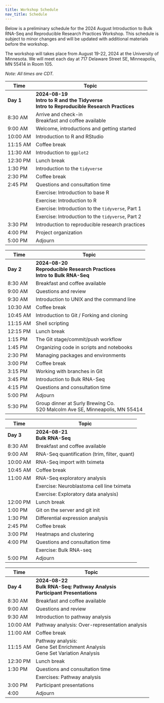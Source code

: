 ```yaml
---
title: Workshop Schedule
nav_title: Schedule
---
```


<!--See an example from a past remote workshop here: https://github.com/AlexsLemonade/2023-may-training/blob/main/workshop/SCHEDULE.md -->
<!--See an example from a past in-person workshop here: https://github.com/AlexsLemonade/2023-june-training/blob/main/workshop/SCHEDULE.md -->
Below is a preliminary schedule for the 2024 August Introduction to Bulk RNA-Seq and Reproducible Research Practices Workshop.
This schedule is subject to minor changes and will be updated with additional materials before the workshop.

The workshop will takes place from August 19-22, 2024 at the University of Minnesota.
We will meet each day at 717 Delaware Street SE,
Minneapolis, MN 55414 in Room 105.

*Note: All times are CDT.*

| Time        | Topic                                          | 
|-------------|------------------------------------------------|
| **Day 1**   | **2024-08-19 <br> Intro to R and the Tidyverse <br> Intro to Reproducible Research Practices**|
| 8:30 AM     | Arrive and check-in <br> Breakfast and coffee available | 
| 9:00 AM    | Welcome, introductions and getting started |
| 10:00 AM     | Introduction to R and RStudio | 
| 11:15 AM   | Coffee break |
| 11:30 AM     | Introduction to `ggplot2` | 
| 12:30 PM     | Lunch break | 
| 1:30 PM     | Introduction to the `tidyverse` |
| 2:30 PM     | Coffee break |
| 2:45 PM     | Questions and consultation time | 
|             | Exercise: Introduction to base R | 
|             | Exercise: Introduction to R | 
|             | Exercise: Introduction to the `tidyverse`, Part 1  | 
|             | Exercise: Introduction to the `tidyverse`, Part 2 | 
| 3:30  PM    | Introduction to reproducible research practices |
| 4:00  PM    | Project organization  |
| 5:00  PM    | Adjourn |

| Time        | Topic                                          | 
|-------------|------------------------------------------------|
| **Day 2**   | **2024-08-20 <br> Reproducible Research Practices <br> Intro to Bulk RNA-Seq**  |
| 8:30 AM     | Breakfast and coffee available |
| 9:00 AM     | Questions and review |
| 9:30 AM     | Introduction to UNIX and the command line |
| 10:30 AM    | Coffee break |
| 10:45 AM    | Introduction to Git / Forking and cloning |
| 11:15 AM    | Shell scripting |
| 12:15 PM    | Lunch break |
| 1:15 PM     | The Git stage/commit/push workflow |
| 1:45 PM     | Organizing code in scripts and notebooks |
| 2:30 PM     | Managing packages and environments |
| 3:00 PM     | Coffee break |
| 3:15 PM     | Working with branches in Git |
| 3:45 PM     | Introduction to Bulk RNA-Seq |
| 4:15 PM     | Questions and consultation time |
| 5:00  PM    | Adjourn |
| 5:30 PM     | Group dinner at Surly Brewing Co. <br> 520 Malcolm Ave SE, Minneapolis, MN 55414 |

| Time        | Topic                                          | 
|-------------|------------------------------------------------|
| **Day 3**   | **2024-08-21 <br> Bulk RNA-Seq**  |
| 8:30 AM     | Breakfast and coffee available |
| 9:00 AM     | RNA-Seq quantification (trim, filter, quant) |
| 10:00 AM    | RNA-Seq import with tximeta |
| 10:45 AM    | Coffee break |
| 11:00 AM    | RNA-Seq exploratory analysis |
|             | Exercise: Neuroblastoma cell line tximeta |
|             | Exercise: Exploratory data analysis) | 
| 12:00 PM    | Lunch break |
| 1:00 PM     | Git on the server and git init | 
| 1:30 PM     | Differential expression analysis |
| 2:45 PM     | Coffee break |
| 3:00 PM     | Heatmaps and clustering |
| 4:00 PM     | Questions and consultation time |
|             | Exercise: Bulk RNA-seq | 
| 5:00  PM    | Adjourn |

| Time        | Topic                                          | 
|-------------|------------------------------------------------|
| **Day 4**   | **2024-08-22 <br> Bulk RNA-Seq: Pathway Analysis <br> Participant Presentations** |
| 8:30 AM     | Breakfast and coffee available |
| 9:00 AM     | Questions and review |
| 9:30 AM     | Introduction to pathway analysis |
| 10:00 AM    | Pathway analysis: Over-representation analysis |
| 11:00 AM    | Coffee break |
| 11:15 AM    | Pathway analysis: <br> Gene Set Enrichment Analysis <br> Gene Set Variation Analysis |
| 12:30 PM    | Lunch break |
| 1:30 PM     | Questions and consultation time |
|             | Exercises: Pathway analysis| 
| 3:00 PM     | Participant presentations |
| 4:00        | Adjourn   |
